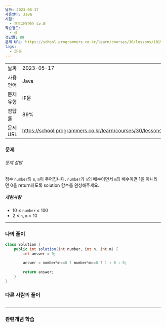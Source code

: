 ```yaml
---
날짜: 2023-05-17
사용언어: Java
시험:
  - 프로그래머스 Lv.0
학습정도:
  - 상
정답률: 89
문제 URL: https://school.programmers.co.kr/learn/courses/30/lessons/181936
tags:
  - IF문
---
```

|           |                                                                  |
| --------- | ---------------------------------------------------------------- |
| 날짜      | 2023-05-17                                                       |
| 사용 언어 | Java                                                             |
| 문제 유형 | IF문                                                             |
| 정답률    | 89%                                                              |
| 문제 URL  | https://school.programmers.co.kr/learn/courses/30/lessons/181936 |

### 문제

###### 문제 설명

정수 `number`와 `n`, `m`이 주어집니다. `number`가 `n`의 배수이면서 `m`의 배수이면 1을 아니라면 0을 return하도록 solution 함수를 완성해주세요.

##### 제한사항

- 10 ≤ `number` ≤ 100
- 2 ≤ `n`, `m` < 10

---

### 나의 풀이

```java
class Solution {
    public int solution(int number, int n, int m) {
        int answer = 0;
        
        answer = number%n==0 ? number%m==0 ? 1 : 0 : 0;
        
        return answer;
    }
}
```

### 다른 사람의 풀이

```java

```

---
### 관련개념 학습
